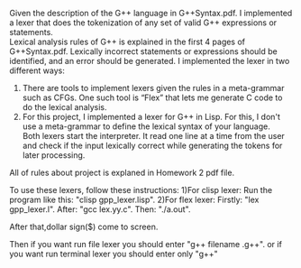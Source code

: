 Given the description of the G++ language in  G++Syntax.pdf.
I implemented a lexer that does the tokenization of any set of valid G++ expressions or statements.  
Lexical analysis rules of G++ is explained in the first 4 pages of G++Syntax.pdf. 
Lexically incorrect statements or expressions should be identified, and an error should be generated. 
I implemented the lexer in two different ways: 
1. There are tools to implement lexers given the rules in a meta-grammar such as CFGs. One such tool is “Flex” that lets me generate C code to do the lexical analysis.  
2. For this project, I implemented a lexer for G++ in Lisp. For this, I don't  use a meta-grammar to define the lexical syntax of your language.  
Both lexers  start the interpreter. It read one line at a time from the user and check if the input lexically correct while generating the tokens for later processing.

All of rules about project is explaned in Homework 2 pdf file.

To use these lexers, follow these instructions:
1)For clisp lexer: Run the program like this: "clisp gpp_lexer.lisp".
2)For flex lexer:  Firstly: "lex gpp_lexer.l".
		   After: "gcc lex.yy.c".
		   Then: "./a.out".

After that,dollar sign($)  come to screen.

Then if you want run file lexer you should enter "g++ filename .g++".
or if you want run terminal lexer you should enter only "g++"
